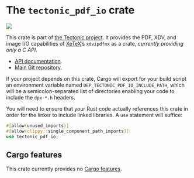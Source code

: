 # The `tectonic_pdf_io` crate

[![](http://meritbadge.herokuapp.com/tectonic_pdf_io)](https://crates.io/crates/tectonic_pdf_io)

This crate is part of [the Tectonic
project](https://tectonic-typesetting.github.io/en-US/). It provides the PDF,
XDV, and image I/O capabilities of [XeTeX]’s `xdvipdfmx` as a crate, *currently
providing only a C API*.

[XeTeX]: http://xetex.sourceforge.net/

- [API documentation](https://docs.rs/tectonic_pdf_io/).
- [Main Git repository](https://github.com/tectonic-typesetting/tectonic/).

If your project depends on this crate, Cargo will export for your build script
an environment variable named `DEP_TECTONIC_PDF_IO_INCLUDE_PATH`, which will be
a semicolon-separated list of directories enabling your code to include the
`dpx-*.h` headers.

You will need to ensure that your Rust code actually references this crate in
order for the linker to include linked libraries. A `use` statement will
suffice:

```rust
#[allow(unused_imports)]
#[allow(clippy::single_component_path_imports)]
use tectonic_pdf_io;
```


## Cargo features

This crate currently provides no [Cargo features][features].

[features]: https://doc.rust-lang.org/cargo/reference/features.html
